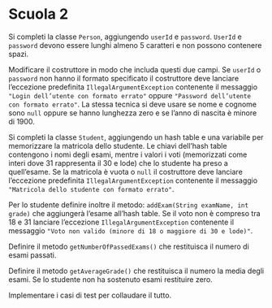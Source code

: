 # Scuola 2

Si completi la classe `Person`, aggiungendo `userId` e `password`.
`UserId` e `password` devono essere lunghi almeno 5 caratteri e non possono contenere spazi.

Modificare il costruttore in modo che includa questi due campi.
Se `userId` o `password` non hanno il formato specificato il costruttore deve lanciare l’eccezione
predefinita `IllegalArgumentException` contenente il messaggio `"Login dell’utente con formato errato"`
oppure `"Password dell’utente con formato errato"`.
La stessa tecnica si deve usare se nome e cognome sono `null` oppure se hanno lunghezza zero e se l’anno di nascita è
minore di 1900.

Si completi la classe `Student`, aggiungendo un hash table e una variabile per memorizzare la matricola dello studente.
Le chiavi dell’hash table contengono i nomi degli esami, mentre i valori i voti (memorizzati come interi dove 31
rappresenta il 30 e lode) che lo studente ha preso a quell’esame.
Se la matricola è vuota o `null` il costruttore deve lanciare l’eccezione predefinita `IllegalArgumentException`
contenente il messaggio `"Matricola dello studente con formato errato"`.

Per lo studente definire inoltre il metodo: `addExam(String examName, int grade)` che aggiungerà l’esame all’hash
table.
Se il voto non è compreso tra 18 e 31 lanciare l’eccezione `IllegalArgumentException` contenente il
messaggio `"Voto non valido (minore di 18 o maggiore di 30 e lode)"`.

Definire il metodo `getNumberOfPassedExams()` che restituisca il numero di esami passati.

Definire il metodo `getAverageGrade()` che restituisca il numero la media degli esami.
Se lo studente non ha sostenuto esami restituire zero.

Implementare i casi di test per collaudare il tutto.